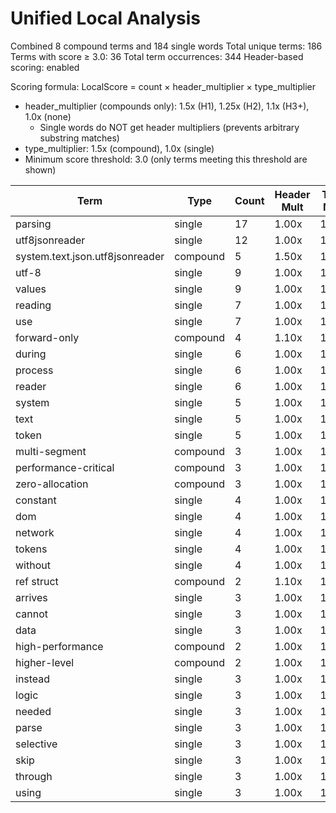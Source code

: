 # Unified Local Analysis

Combined 8 compound terms and 184 single words
Total unique terms: 186
Terms with score ≥ 3.0: 36
Total term occurrences: 344
Header-based scoring: enabled

Scoring formula: LocalScore = count × header_multiplier × type_multiplier
- header_multiplier (compounds only): 1.5x (H1), 1.25x (H2), 1.1x (H3+), 1.0x (none)
  - Single words do NOT get header multipliers (prevents arbitrary substring matches)
- type_multiplier: 1.5x (compound), 1.0x (single)
- Minimum score threshold: 3.0 (only terms meeting this threshold are shown)

| Term | Type | Count | Header Mult | Type Mult | Local Score |
|------|------|-------|-------------|-----------|-------------|
| parsing | single | 17 | 1.00x | 1.00x | 17.0 |
| utf8jsonreader | single | 12 | 1.00x | 1.00x | 12.0 |
| system.text.json.utf8jsonreader | compound | 5 | 1.50x | 1.50x | 11.2 |
| utf-8 | single | 9 | 1.00x | 1.00x | 9.0 |
| values | single | 9 | 1.00x | 1.00x | 9.0 |
| reading | single | 7 | 1.00x | 1.00x | 7.0 |
| use | single | 7 | 1.00x | 1.00x | 7.0 |
| forward-only | compound | 4 | 1.10x | 1.50x | 6.6 |
| during | single | 6 | 1.00x | 1.00x | 6.0 |
| process | single | 6 | 1.00x | 1.00x | 6.0 |
| reader | single | 6 | 1.00x | 1.00x | 6.0 |
| system | single | 5 | 1.00x | 1.00x | 5.0 |
| text | single | 5 | 1.00x | 1.00x | 5.0 |
| token | single | 5 | 1.00x | 1.00x | 5.0 |
| multi-segment | compound | 3 | 1.00x | 1.50x | 4.5 |
| performance-critical | compound | 3 | 1.00x | 1.50x | 4.5 |
| zero-allocation | compound | 3 | 1.00x | 1.50x | 4.5 |
| constant | single | 4 | 1.00x | 1.00x | 4.0 |
| dom | single | 4 | 1.00x | 1.00x | 4.0 |
| network | single | 4 | 1.00x | 1.00x | 4.0 |
| tokens | single | 4 | 1.00x | 1.00x | 4.0 |
| without | single | 4 | 1.00x | 1.00x | 4.0 |
| ref struct | compound | 2 | 1.10x | 1.50x | 3.3 |
| arrives | single | 3 | 1.00x | 1.00x | 3.0 |
| cannot | single | 3 | 1.00x | 1.00x | 3.0 |
| data | single | 3 | 1.00x | 1.00x | 3.0 |
| high-performance | compound | 2 | 1.00x | 1.50x | 3.0 |
| higher-level | compound | 2 | 1.00x | 1.50x | 3.0 |
| instead | single | 3 | 1.00x | 1.00x | 3.0 |
| logic | single | 3 | 1.00x | 1.00x | 3.0 |
| needed | single | 3 | 1.00x | 1.00x | 3.0 |
| parse | single | 3 | 1.00x | 1.00x | 3.0 |
| selective | single | 3 | 1.00x | 1.00x | 3.0 |
| skip | single | 3 | 1.00x | 1.00x | 3.0 |
| through | single | 3 | 1.00x | 1.00x | 3.0 |
| using | single | 3 | 1.00x | 1.00x | 3.0 |
